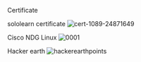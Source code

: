 Certificate

sololearn certificate
![cert-1089-24871649](https://user-images.githubusercontent.com/46933088/152669574-646277ce-c429-4750-a431-7fa86ce7b479.jpg)

Cisco NDG Linux
![0001](https://user-images.githubusercontent.com/46933088/152816479-ca595c90-5e29-4192-bbac-b36b205b476b.jpg)

Hacker earth
![hackerearthpoints](https://user-images.githubusercontent.com/46933088/152815106-95bc3311-f3b6-422b-9bbf-b3554c1536e1.png)